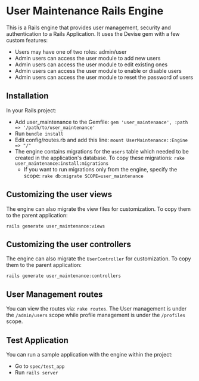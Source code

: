 # User Maintenance Rails Engine

This is a Rails engine that provides user management, security and authentication to a Rails Application. It uses the Devise gem with a few custom features:

- Users may have one of two roles: admin/user
- Admin users can access the user module to add new users
- Admin users can access the user module to edit existing ones
- Admin users can access the user module to enable or disable users
- Admin users can access the user module to reset the password of users

## Installation
In your Rails project:

- Add user_maintenance to the Gemfile:
    `gem 'user_maintenance', :path => '/path/to/user_maintenance'`
- Run `bundle install`
- Edit config/routes.rb and add this line:
    `mount UserMaintenance::Engine => "/"`
- The engine contains migrations for the `users` table which needed to be created in the application's database. To copy these migrations:
    `rake user_maintenance:install:migrations`
    - If you want to run migrations only from the engine, specify the scope:
        `rake db:migrate SCOPE=user_maintenance`

## Customizing the user views
The engine can also migrate the view files for customization. To copy them to the parent application:

    rails generate user_maintenance:views


## Customizing the user controllers
The engine can also migrate the `UserController` for customization. To copy them to the parent application:

    rails generate user_maintenance:controllers

## User Management routes
You can view the routes via: `rake routes`. The User management is under the `/admin/users` scope while profile management is under the `/profiles` scope.

## Test Application
You can run a sample application with the engine within the project:

- Go to `spec/test_app`
- Run `rails server`


